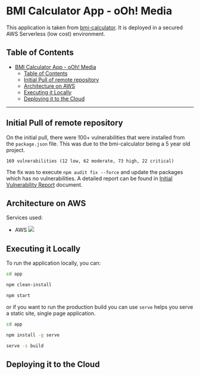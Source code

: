 # BMI Calculator App - oOh! Media

This application is taken from [bmi-calculator](https://github.com/GermaVinsmoke/bmi-calculator?tab=readme-ov-file). It is deployed in a secured AWS Serverless (low cost) environment. 

## Table of Contents 
- [BMI Calculator App - oOh! Media](#bmi-calculator-app---ooh-media)
  - [Table of Contents](#table-of-contents)
  - [Initial Pull of remote repository](#initial-pull-of-remote-repository)
  - [Architecture on AWS](#architecture-on-aws)
  - [Executing it Locally](#executing-it-locally)
  - [Deploying it to the Cloud](#deploying-it-to-the-cloud)

---
## Initial Pull of remote repository
On the initial pull, there were 100+ vulnerabilities that were installed from the `package.json` file. This was due to the bmi-calculator being a 5 year old project. 
```
169 vulnerabilities (12 low, 62 moderate, 73 high, 22 critical)
```

The fix was to execute `npm audit fix --force` and update the packages which has no vulnerabilities. A detailed report can be found in [Initial Vulnerability Report](/docs/initial-vulnerability-report.md) document. 

## Architecture on AWS
Services used: 

- AWS 
![](/docs/)


## Executing it Locally

To run the application locally, you can: 
```bash
cd app

npm clean-install

npm start
```

or if you want to run the production build you can use `serve` helps you serve a static site, single page application. 
```bash
cd app

npm install -g serve

serve -s build
```

## Deploying it to the Cloud
<!-- Due to the nature of the setup, you can only deploy to AWS cloud via the `main` branch. This repository follows the GitFlow  -->